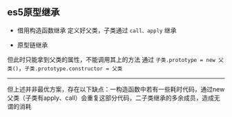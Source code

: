 ## es5原型继承

- 借用构造函数继承
定义好父类，子类通过 `call、apply` 继承

- 原型链继承

但此时只能拿到父类的属性，不能调用其上的方法
通过 `子类.prototype = new 父类()`，`子类.prototype.constructor = 父类`

---

但上述并非最优方案，存在以下缺点：一构造函数中若有一些耗时代码，通过new父类（子类有apply、call）会重复这部分代码，二子类继承的多余成员，造成无谓的消耗

